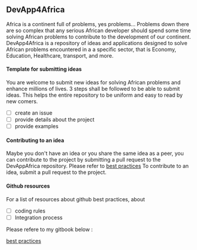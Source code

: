 ## DevApp4Africa

Africa is a continent full of problems, yes problems... Problems down there are so complex that any serious African 
developer should spend some time solving African problems to contribute to the development of our continent.
DevApp4Africa is a repository of ideas and applications designed to solve African problems encountered in a
a specific sector, that is Economy, Education, Healthcare, transport, and more.

#### Template for submitting ideas

You are welcome to submit new ideas for solving African problems and enhance millions of lives. 3 steps shall be 
followed to be able to submit ideas. This helps the entire repository to be uniform and easy to read by new comers.

- [ ] create an issue
- [ ] provide details about the project
- [ ] provide examples

#### Contributing to an idea

Maybe you don't have an idea or you share the same idea as a peer, you can contribute to the project by submitting 
a pull request to the DevAppAfrica repository.
Please refer to [best practices](https://godfrain.gitbook.io/best-practices/)
To contribute to an idea, submit a pull request to the project.

#### Github resources

For a list of resources about github best practices, about 

- [ ] coding rules
- [ ] Integration process

Please refere to my gitbook below :

[best practices](https://godfrain.gitbook.io/best-practices/)
